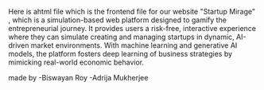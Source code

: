Here is ahtml file which is the frontend file for our website "Startup Mirage" , which is a simulation-based web platform designed to gamify the entrepreneurial journey. It provides users a risk-free, interactive experience where they can simulate creating and managing startups in dynamic, AI-driven market environments. With machine learning and generative AI models, the platform fosters deep learning of business strategies by mimicking real-world economic behavior.


   made by
   -Biswayan Roy
   -Adrija Mukherjee
